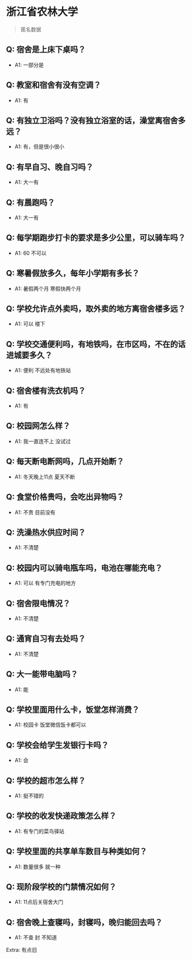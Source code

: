 # 浙江省农林大学

> 匿名数据

## Q: 宿舍是上床下桌吗？

- A1: 一部分是

## Q: 教室和宿舍有没有空调？

- A1: 有

## Q: 有独立卫浴吗？没有独立浴室的话，澡堂离宿舍多远？

- A1: 有，但是很小很小

## Q: 有早自习、晚自习吗？

- A1: 大一有

## Q: 有晨跑吗？

- A1: 大一有

## Q: 每学期跑步打卡的要求是多少公里，可以骑车吗？

- A1: 60 不可以

## Q: 寒暑假放多久，每年小学期有多长？

- A1: 暑假两个月 寒假快两个月

## Q: 学校允许点外卖吗，取外卖的地方离宿舍楼多远？

- A1: 可以 楼下

## Q: 学校交通便利吗，有地铁吗，在市区吗，不在的话进城要多久？

- A1: 便利 不远处有地铁站

## Q: 宿舍楼有洗衣机吗？

- A1: 有

## Q: 校园网怎么样？

- A1: 我一直连不上 没试过

## Q: 每天断电断网吗，几点开始断？

- A1: 冬天晚上11点 夏天不断

## Q: 食堂价格贵吗，会吃出异物吗？

- A1: 不贵 目前没有

## Q: 洗澡热水供应时间？

- A1: 不清楚

## Q: 校园内可以骑电瓶车吗，电池在哪能充电？

- A1: 可以 有专门充电的地方

## Q: 宿舍限电情况？

- A1: 不清楚

## Q: 通宵自习有去处吗？

- A1: 不清楚

## Q: 大一能带电脑吗？

- A1: 能

## Q: 学校里面用什么卡，饭堂怎样消费？

- A1: 校园卡 饭堂微信饭卡都可以

## Q: 学校会给学生发银行卡吗？

- A1: 会

## Q: 学校的超市怎么样？

- A1: 挺不错的

## Q: 学校的收发快递政策怎么样？

- A1: 有专门的菜鸟驿站

## Q: 学校里面的共享单车数目与种类如何？

- A1: 数量很多 就一种

## Q: 现阶段学校的门禁情况如何？

- A1: 11点后关宿舍大门

## Q: 宿舍晚上查寝吗，封寝吗，晚归能回去吗？

- A1: 不查 封 不知道

Extra: 有点旧